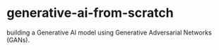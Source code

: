 # generative-ai-from-scratch
building a Generative AI model using Generative Adversarial Networks (GANs).
